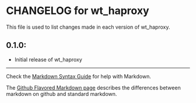 # CHANGELOG for wt_haproxy

This file is used to list changes made in each version of wt_haproxy.

## 0.1.0:

* Initial release of wt_haproxy

- - -
Check the [Markdown Syntax Guide](http://daringfireball.net/projects/markdown/syntax) for help with Markdown.

The [Github Flavored Markdown page](http://github.github.com/github-flavored-markdown/) describes the differences between markdown on github and standard markdown.
